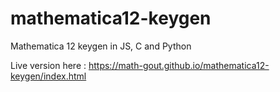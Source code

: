# mathematica12-keygen
 Mathematica 12 keygen in JS, C and Python

Live version here : https://math-gout.github.io/mathematica12-keygen/index.html
